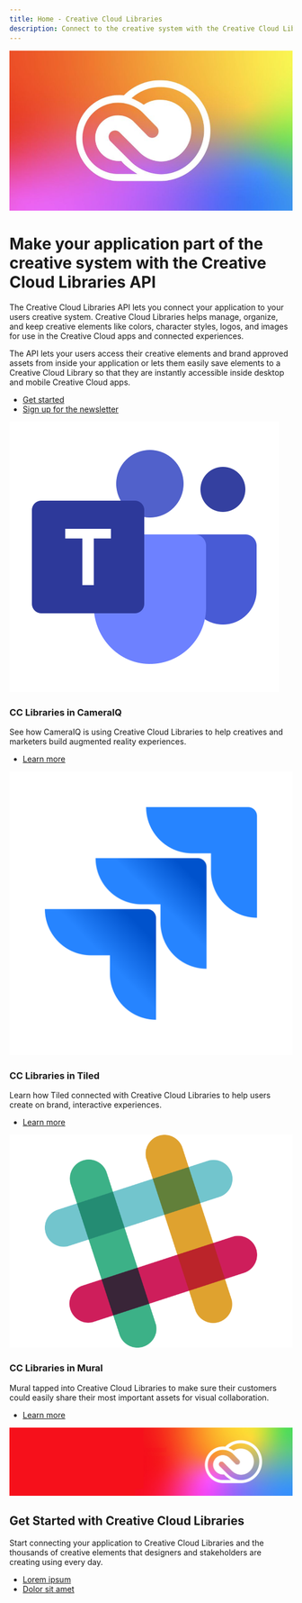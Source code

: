 ```yaml
---
title: Home - Creative Cloud Libraries
description: Connect to the creative system with the Creative Cloud Libraries API
---
```

 
<Hero slots="image, heading, text, buttons" variant="halfwidth" />

![Creative Cloud banner](images/cc-hero.png)

# Make your application part of the creative system with the Creative Cloud Libraries API

The Creative Cloud Libraries API lets you connect your application to your users creative system. Creative Cloud Libraries helps manage, organize, and keep creative elements like colors, character styles, logos, and images for use in the Creative Cloud apps and connected experiences. 

The API lets your users access their creative elements and brand approved assets from inside your application or lets them easily save elements to a Creative Cloud Library so that they are instantly accessible inside desktop and mobile Creative Cloud apps.

* [Get started](https://adobe.io)
* [Sign up for the newsletter](https://adobe.io)



<TextBlock slots="image, heading, text, links" width="33%" theme="light" isCentered />

![MSFT Teams logo](images/msfteams.png)

### CC Libraries in CameraIQ

See how CameraIQ is using Creative Cloud Libraries to help creatives and marketers build augmented reality experiences. 

* [Learn more](https://www.microsoft.com/microsoft-365/microsoft-teams/group-chat-software)




<TextBlock slots="image, heading, text, links" width="33%" theme="light" isCentered />

![JIRA Cloud logo](images/jira.png)

### CC Libraries in Tiled

Learn how Tiled connected with Creative Cloud Libraries to help users create on brand, interactive experiences.  

* [Learn more](https://tiled.co/cclibraries/)




<TextBlock slots="image, heading, text, links" width="33%" theme="light" isCentered />

![Slack logo](images/slack.png)

### CC Libraries in Mural

Mural tapped into Creative Cloud Libraries to make sure their customers could easily share their most important assets for visual collaboration. 

* [Learn more](https://slack.com/enterprise)



<SummaryBlock slots="image, heading, text, buttons" background="rgb(246, 16, 27)" />

![CC banner](images/cc-banner.png)

## Get Started with Creative Cloud Libraries

Start connecting your application to Creative Cloud Libraries and the thousands of creative elements that designers and stakeholders are creating using every day.

* [Lorem ipsum](https://adobe.io)
* [Dolor sit amet](https://adobe.io)